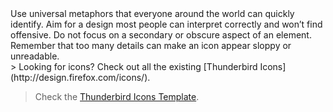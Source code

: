 <div markdown="1" class="grid-2">
Use universal metaphors that everyone around the world can quickly identify. Aim for a design most people can interpret correctly and won’t find offensive. Do not focus on a secondary or obscure aspect of an element. Remember that too many details can make an icon appear sloppy or unreadable.

<div markdown="1">
> Looking for icons? Check out all the existing [Thunderbird Icons](http://design.firefox.com/icons/).

> Check the [Thunderbird Icons Template](../resources/icons.html#icons-template).
</div>
</div>